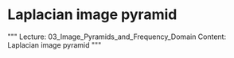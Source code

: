 # Laplacian image pyramid

"""
Lecture: 03_Image_Pyramids_and_Frequency_Domain
Content: Laplacian image pyramid
"""

